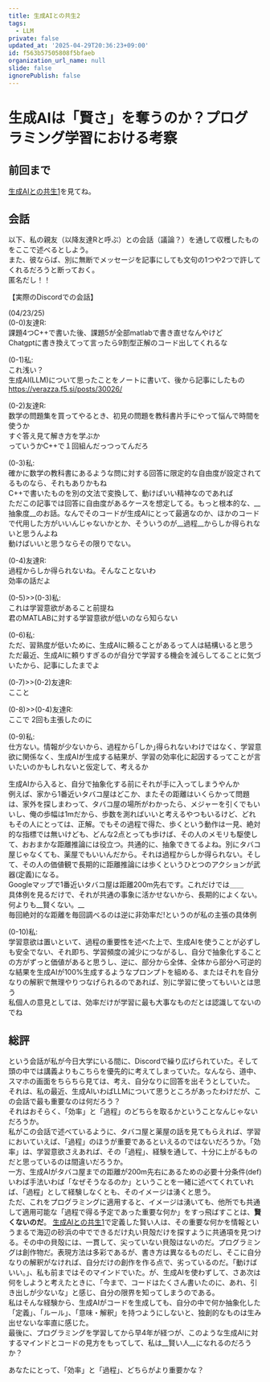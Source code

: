 ```yaml
---
title: 生成AIとの共生2
tags:
  - LLM
private: false
updated_at: '2025-04-29T20:36:23+09:00'
id: f563b57505808f5bfaeb
organization_url_name: null
slide: false
ignorePublish: false
---
```


<!--
Copyright (c) 2025 verazza
This file is distributed under the terms of the Creative Commons Attribution-NonCommercial-ShareAlike 4.0 International License.
See the LICENSE file in the source directory for details.
(https://creativecommons.org/licenses/by-nc-sa/4.0/)
-->

# 生成AIは「賢さ」を奪うのか？プログラミング学習における考察

## 前回まで
[生成AIとの共生1](https://verazza.f5.si/posts/30026/)を見てね。  

## 会話
以下、私の親友（以降友達Rと呼ぶ）との会話（議論？）を通して収穫したものをここで述べるとしよう。  
また、彼ならば、別に無断でメッセージを記事にしても文句の1つや2つで許してくれるだろうと断っておく。  
匿名だし！！  
  
【実際のDiscordでの会話】
  
(04/23/25)  
(0-0)友達R:  
課題4つC++で書いた後、課題5が全部matlabで書き直せなんやけど  
Chatgptに書き換えてって言ったら9割型正解のコード出してくれるな
  
(0-1)私:  
これ浅い？  
生成AI(LLM)について思ったことをノートに書いて、後から記事にしたもの  
https://verazza.f5.si/posts/30026/
  
(0-2)友達R:  
数学の問題集を買ってやるとき、初見の問題を教科書片手にやって悩んで時間を使うか  
すぐ答え見て解き方を学ぶか  
っていうかC++で１回組んだっつってんだろ
  
(0-3)私:  
確かに数学の教科書にあるような問に対する回答に限定的な自由度が設定されてるものなら、それもありかもね  
C++で書いたものを別の文法で変換して、動けばいい精神なのであれば  
ただこの記事では回答に自由度があるケースを想定してる。もっと根本的な、__抽象度__のお話。なんでそのコードが生成AIにとって最適なのか、ほかのコードで代用した方がいいんじゃないかとか、そういうのが__過程__からしか得られないと思うんよね  
動けばいいと思うならその限りでない。
  
(0-4)友達R:  
過程からしか得られないね。そんなことないわ  
効率の話だよ
  
(0-5)>>(0-3)私:  
これは学習意欲があること前提ね  
君のMATLABに対する学習意欲が低いのなら知らない
  
(0-6)私:  
ただ、習熟度が低いために、生成AIに頼ることがあるって人は結構いると思う  
ただ最近、生成AIに頼りすぎるのが自分で学習する機会を減らしてることに気づいたから、記事にしたまでよ
  
(0-7)>>(0-2)友達R:  
ここと
  
(0-8)>>(0-4)友達R:  
ここで
2回も主張したのに
  
(0-9)私:  
仕方ない。情報が少ないから、過程から｢しか｣得られないわけではなく、学習意欲に関係なく、生成AIが生成する結果が、学習の効率化に起因するってことが言いたいのかもしれないと仮定して、考えるか  
  
生成AIから入ると、自分で抽象化する前にそれが手に入ってしまうやんか  
例えば、家から1番近いタバコ屋はどこか、またその距離はいくらかって問題は、家外を探しまわって、タバコ屋の場所がわかったら、メジャーを引くでもいいし、俺の歩幅は1mだから、歩数を測ればいいと考えるやつもいるけど、どれもその人にとっては、正解。でもその過程で得た、歩くという動作は一見、絶対的な指標では無いけども、どんな2点とっても歩けば、その人のメモリも駆使して、おおまかな距離推論には役立つ。共通的に、抽象できてるよね。別にタバコ屋じゃなくても、薬屋でもいいんだから。それは過程からしか得られない。そして、その人の価値観で長期的に距離推論には歩くというひとつのアクションが武器(定義)になる。  
Googleマップで1番近いタバコ屋は距離200m先右です。これだけでは＿＿  
具体例を見るだけで、それが共通の事象に活かせないから、長期的によくない。  
何よりも__賢くない。__  
毎回絶対的な距離を毎回調べるのは逆に非効率だ!というのが私の主張の具体例
  
(0-10)私:  
学習意欲は置いといて、過程の重要性を述べた上で、生成AIを使うことが必ずしも安全でない、それ即ち、学習頻度の減少につながるし、自分で抽象化することの方がずっと価値があると思うし、逆に、部分から全体、全体から部分へ可逆的な結果を生成AIが100%生成するようなプロンプトを組める、またはそれを自分なりの解釈で無理やりつなげられるのであれば、別に学習に使ってもいいとは思う  
私個人の意見としては、効率だけが学習に最も大事なものだとは認識してないのでね  

## 総評
という会話が私が今日大学にいる間に、Discordで繰り広げられていた。そして頭の中では講義よりもこちらを優先的に考えてしまっていた。なんなら、道中、スマホの画面をちらちら見ては、考え、自分なりに回答を出そうとしていた。  
それは、私の最近、生成AIいわばLLMについて思うところがあったわけだが、この会話で最も重要なのは何だろう？  
それはおそらく、「効率」と「過程」のどちらを取るかということなんじゃないだろうか。  
私がこの会話で述べているように、タバコ屋と薬屋の話を見てもらえれば、学習においていえば、「過程」のほうが重要であるといえるのではないだろうか。「効率」は、学習意欲さえあれば、その「過程」、経験を通して、十分に上がるものだと思っているのは間違いだろうか。  
一方、生成AIがタバコ屋までの距離が200m先右にあるための必要十分条件(def)いわば手法いわば「なぜそうなるのか」ということを一緒に述べてくれていれば、「過程」として経験しなくとも、そのイメージは湧くと思う。  
ただ、これをプログラミングに適用すると、イメージは湧いても、他所でも共通して適用可能な「過程で得る予定であった重要な何か」をすっ飛ばすことは、__賢くないのだ__。
[生成AIとの共生1](https://verazza.f5.si/posts/30026/)で定義した賢い人は、その重要な何かを情報というまるで海辺の砂浜の中でできるだけ丸い貝殻だけを探すように共通項を見つける。その中の貝殻には、一貫して、尖っていない貝殻はないのだ。プログラミングは創作物だ。表現方法は多彩であるが、書き方は異なるものだし、そこに自分なりの解釈がなければ、自分だけの創作を作る点で、劣っているのだ。「動けばいい。」、私も前まではそのマインドでいた。が、生成AIを使わずして、さあ次は何をしようと考えたときに、「今まで、コードはたくさん書いたのに、あれ、引き出しが少ないな」と感じ、自分の限界を知ってしまうのである。  
私はそんな経験から、生成AIがコードを生成しても、自分の中で何か抽象化した「定義」、「ルール」、「意味・解釈」を持つようにしないと、独創的なものは生み出せないな率直に感じた。  
最後に、プログラミングを学習してから早4年が経つが、このような生成AIに対するマインドとコードの見方をもってして、私は__賢い人__になれるのだろうか？  
  
あなたにとって、「効率」と「過程」、どちらがより重要かな？
